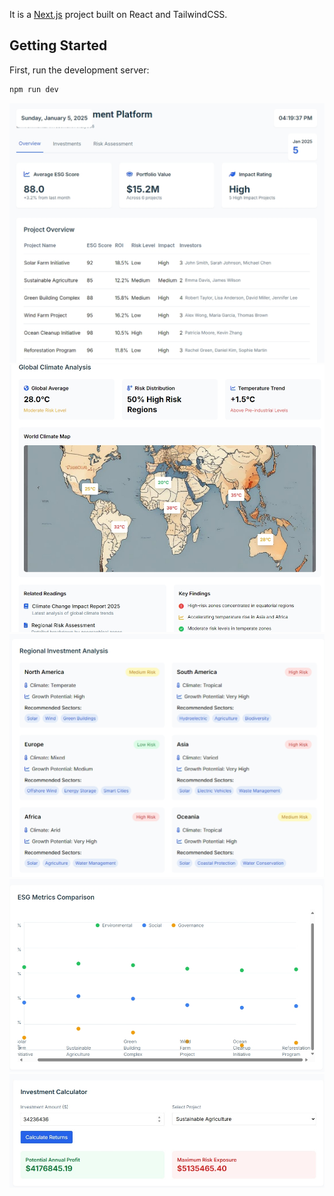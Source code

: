 
It is a [Next.js](https://nextjs.org/) project built on React and TailwindCSS.

## Getting Started

First, run the development server:

```bash
npm run dev
```
![Logo](3.jpg)
![Logo](2.jpg)
![Logo](1.jpg)
![Logo](4..jpg)
![Logo](5.jpg)
